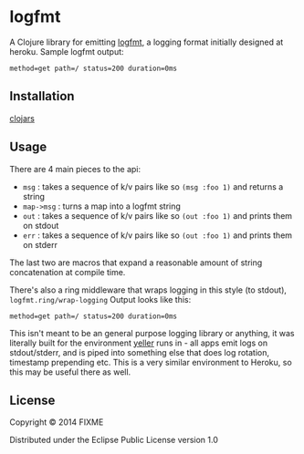 # logfmt

A Clojure library for emitting [logfmt](https://brandur.org/logfmt), a logging
format initially designed at heroku. Sample logfmt output:

```
method=get path=/ status=200 duration=0ms
```

## Installation

[clojars](http://clojars.org/logfmt)

## Usage

There are 4 main pieces to the api:

- `msg`      : takes a sequence of k/v pairs like so `(msg :foo 1)` and returns a string
- `map->msg` : turns a map into a logfmt string
- `out`      : takes a sequence of k/v pairs like so `(out :foo 1)` and prints them on stdout
- `err`      : takes a sequence of k/v pairs like so `(out :foo 1)` and prints them on stderr

The last two are macros that expand a reasonable amount of string concatenation
at compile time.

There's also a ring middleware that wraps logging in this style (to stdout), `logfmt.ring/wrap-logging`
Output looks like this:

```
method=get path=/ status=200 duration=0ms
```

This isn't meant to be an general purpose logging library or anything, it was
literally built for the environment [yeller](http://yellerapp.com) runs in -
all apps emit logs on stdout/stderr, and is piped into something else that does
log rotation, timestamp prepending etc. This is a very similar environment
to Heroku, so this may be useful there as well.

## License

Copyright © 2014 FIXME

Distributed under the Eclipse Public License version 1.0

